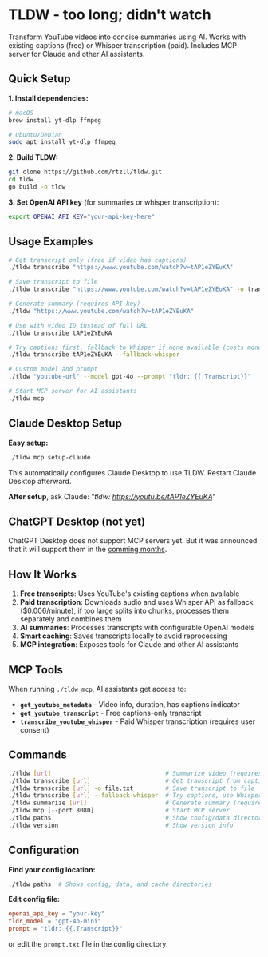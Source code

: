 # TLDW - too long; didn't watch

Transform YouTube videos into concise summaries using AI. Works with existing captions (free) or Whisper transcription (paid). Includes MCP server for Claude and other AI assistants.

## Quick Setup

**1. Install dependencies:**
```bash
# macOS
brew install yt-dlp ffmpeg

# Ubuntu/Debian
sudo apt install yt-dlp ffmpeg
```

**2. Build TLDW:**
```bash
git clone https://github.com/rtzll/tldw.git
cd tldw
go build -o tldw
```

**3. Set OpenAI API key** (for summaries or whisper transcription):
```bash
export OPENAI_API_KEY="your-api-key-here"
```

## Usage Examples

```bash
# Get transcript only (free if video has captions)
./tldw transcribe "https://www.youtube.com/watch?v=tAP1eZYEuKA"

# Save transcript to file
./tldw transcribe "https://www.youtube.com/watch?v=tAP1eZYEuKA" -o transcript.txt

# Generate summary (requires API key)
./tldw "https://www.youtube.com/watch?v=tAP1eZYEuKA"

# Use with video ID instead of full URL
./tldw transcribe tAP1eZYEuKA

# Try captions first, fallback to Whisper if none available (costs money only if no captions available)
./tldw transcribe tAP1eZYEuKA --fallback-whisper

# Custom model and prompt
./tldw "youtube-url" --model gpt-4o --prompt "tldr: {{.Transcript}}"

# Start MCP server for AI assistants
./tldw mcp
```

## Claude Desktop Setup

**Easy setup:**
```bash
./tldw mcp setup-claude
```

This automatically configures Claude Desktop to use TLDW. Restart Claude Desktop afterward.

**After setup**, ask Claude: *"tldw: https://youtu.be/tAP1eZYEuKA"*

## ChatGPT Desktop (not yet)

ChatGPT Desktop does not support MCP servers yet. But it was announced that it will support them in the [comming months](https://x.com/OpenAIDevs/status/1904957755829481737). 


## How It Works

1. **Free transcripts**: Uses YouTube's existing captions when available
2. **Paid transcription**: Downloads audio and uses Whisper API as fallback ($0.006/minute), if too large splits into chunks, processes them separately and combines them
3. **AI summaries**: Processes transcripts with configurable OpenAI models
4. **Smart caching**: Saves transcripts locally to avoid reprocessing
5. **MCP integration**: Exposes tools for Claude and other AI assistants

## MCP Tools

When running `./tldw mcp`, AI assistants get access to:

- **`get_youtube_metadata`** - Video info, duration, has captions indicator
- **`get_youtube_transcript`** - Free captions-only transcript
- **`transcribe_youtube_whisper`** - Paid Whisper transcription (requires user consent)

## Commands

```bash
./tldw [url]                                # Summarize video (requires API key)
./tldw transcribe [url]                     # Get transcript from captions (if available), print to stdout
./tldw transcribe [url] -o file.txt         # Save transcript to file
./tldw transcribe [url] --fallback-whisper  # Try captions, use Whisper if none available (costs money)
./tldw summarize [url]                      # Generate summary (requires API key)
./tldw mcp [--port 8080]                    # Start MCP server
./tldw paths                                # Show config/data directories
./tldw version                              # Show version info
```

## Configuration

**Find your config location:**
```bash
./tldw paths  # Shows config, data, and cache directories
```

**Edit config file:**
```toml
openai_api_key = "your-key"
tldr_model = "gpt-4o-mini"
prompt = "tldr: {{.Transcript}}"
```

or edit the `prompt.txt` file in the config directory.
